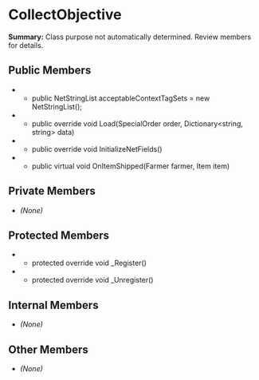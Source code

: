 # CollectObjective

**Summary:** Class purpose not automatically determined. Review members for details.

## Public Members
- - public NetStringList acceptableContextTagSets = new NetStringList();
- - public override void Load(SpecialOrder order, Dictionary<string, string> data)
- - public override void InitializeNetFields()
- - public virtual void OnItemShipped(Farmer farmer, Item item)

## Private Members
- *(None)*

## Protected Members
- - protected override void _Register()
- - protected override void _Unregister()

## Internal Members
- *(None)*

## Other Members
- *(None)*
